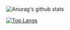 
![Anurag's github stats](https://github-readme-stats.vercel.app/api?username=tarcisiodelmondes&count_private=true&show_icons=true&theme=dracula)

[![Top Langs](https://github-readme-stats.vercel.app/api/top-langs/?username=tarcisiodelmondes&&count_private=true&layout=compact&theme=dracula)](https://github.com/anuraghazra/github-readme-stats)
